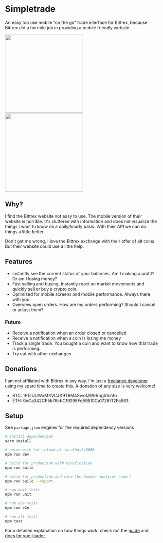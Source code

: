 # Simpletrade

An easy too use mobile "on the go" trade interface for Bittrex, because Bittrex did a horrible job in providing a mobile friendly website.

<img src="https://www.dropbox.com/s/vfejrm8ofeble0j/IMG_2868.jpg?raw=1" width="256">&nbsp;<img src="https://www.dropbox.com/s/vfejrm8ofeble0j/IMG_2869.jpg?raw=1" width="256">

## Why?
I find the Bittrex website not easy to use. The mobile version of their website is horrible. It's cluttered with information and does not visualize the things I want to know on a daily/hourly basis. With their API we can do things a little better.

Don't get me wrong, I love the Bittrex exchange with their offer of alt coins. But their website could use a little help.

## Features
- Instantly see the current status of your balances. Am I making a profit? Or am I losing money?
- Fast selling and buying. Instantly react on market movements and quickly sell or buy a crypto coin.
- Optimized for mobile screens and mobile performance. Always there with you.
- Overview open orders. How are my orders performing? Should I cancel or adjust them?

### Future
- Receive a notification when an order closed or cancelled
- Receive a notification when a coin is losing me money
- Track a single trade. You bought a coin and want to know how thát trade is performing.
- Try out with other exchanges

## Donations
I'am not affiliated with Bittrex in any way. I'm just a [freelance developer](https://www.linkedin.com/in/jvandenaardweg/) using my spare time to create this. A donation of any size is very welcome!

- BTC: 1P1sUUWxMXVCJX9T9M4SwoQW9Rpg51chfo
- ETH: 0xCa342CF5b76cbCf9298Fe59510Ca17267f2Fa583

## Setup
See `package.json` engines for the required dependency versions

``` bash
# install dependencies
yarn install

# serve with hot reload at localhost:8080
npm run dev

# build for production with minification
npm run build

# build for production and view the bundle analyzer report
npm run build --report

# run unit tests
npm run unit

# run e2e tests
npm run e2e

# run all tests
npm test
```

For a detailed explanation on how things work, check out the [guide](http://vuejs-templates.github.io/webpack/) and [docs for vue-loader](http://vuejs.github.io/vue-loader).
